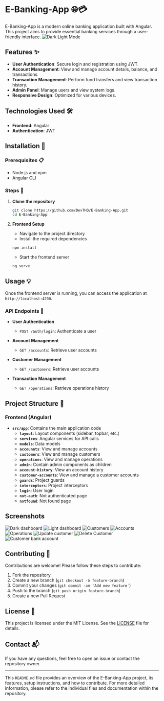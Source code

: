 # E-Banking-App 🌐💳

E-Banking-App is a modern online banking application built with Angular. This project aims to provide essential banking services through a user-friendly interface.
![Dark Light Mode](./src/assets/ScreenShots/light-dark.png)

## Features ✨

- **User Authentication**: Secure login and registration using JWT.
- **Account Management**: View and manage account details, balance, and transactions.
- **Transaction Management**: Perform fund transfers and view transaction history.
- **Admin Panel**: Manage users and view system logs.
- **Responsive Design**: Optimized for various devices.

## Technologies Used 🛠️

- **Frontend**: Angular
- **Authentication**: JWT

## Installation 🚀

### Prerequisites 📋

- Node.js and npm
- Angular CLI

### Steps 🔧

1. **Clone the repository**
    ```bash
    git clone https://github.com/Dev7HD/E-Banking-App.git
    cd E-Banking-App
    ```

2. **Frontend Setup**
    - Navigate to the project directory
    - Install the required dependencies
    ```bash
    npm install
    ```
    - Start the frontend server
    ```bash
    ng serve
    ```

## Usage 💡

Once the frontend server is running, you can access the application at `http://localhost:4200`.

### API Endpoints 🔗

- **User Authentication**
  - `POST /auth/login`: Authenticate a user

- **Account Management**
  - `GET /accounts`: Retrieve user accounts

- **Customer Management**
  - `GET /customers`: Retrieve user accounts

- **Transaction Management**
  - `GET /operations`: Retrieve operations history

## Project Structure 📁

### Frontend (Angular)
- **`src/app`**: Contains the main application code
  - **`layout`**: Layout components (sidebar, topbar, etc.)
  - **`services`**: Angular services for API calls
  - **`models`**: Data models
  - **`accounnts`**: View and manage accounts
  - **`customers`**: View and manage customers
  - **`operations`**: View and manage operations
  - **`admin`**: Contain admin components as children
  - **`account-history`**: View an account history
  - **`customer-accounts`**: View and manage a customer accounts
  - **`guards`**: Project guards
  - **`interceptors`**: Project interceptors
  - **`login`**: User login
  - **`not-auth`**: Not authenticated page
  - **`notfound`**: Not found page
## Screenshots

![Dark dashboard](./src/assets/ScreenShots/Screenshot%20from%202024-06-26%2016-15-37.png)
![Light dashboard](./src/assets/ScreenShots/Screenshot%20from%202024-06-26%2016-15-44.png)
![Customers](./src/assets/ScreenShots/Screenshot%20from%202024-06-26%2016-04-51.png)
![Accounts](./src/assets/ScreenShots/Screenshot%20from%202024-06-26%2016-04-58.png)
![Operations](./src/assets/ScreenShots/Screenshot%20from%202024-06-26%2016-05-02.png)
![Update customer](./src/assets/ScreenShots/Screenshot%20from%202024-06-26%2016-05-23.png)
![Delete Customer](./src/assets/ScreenShots/Screenshot%20from%202024-06-26%2016-05-30.png)
![Customer bank account](./src/assets/ScreenShots/Screenshot%20from%202024-06-26%2016-05-46.png)

## Contributing 🤝

Contributions are welcome! Please follow these steps to contribute:

1. Fork the repository
2. Create a new branch (`git checkout -b feature-branch`)
3. Commit your changes (`git commit -am 'Add new feature'`)
4. Push to the branch (`git push origin feature-branch`)
5. Create a new Pull Request

## License 📄

This project is licensed under the MIT License. See the [LICENSE](LICENSE) file for details.

## Contact 📬

If you have any questions, feel free to open an issue or contact the repository owner.

---

This `README.md` file provides an overview of the E-Banking-App project, its features, setup instructions, and how to contribute. For more detailed information, please refer to the individual files and documentation within the repository.

